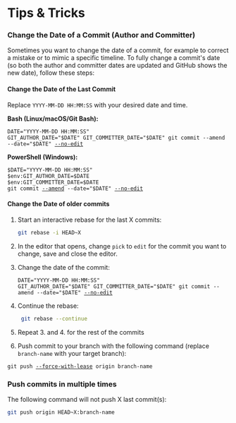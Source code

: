 # Tips & Tricks

### Change the Date of a Commit (Author and Committer)

Sometimes you want to change the date of a commit, for example to correct a mistake or to mimic a specific timeline. To fully change a commit's date (so both the author and committer dates are updated and GitHub shows the new date), follow these steps:

#### Change the Date of the Last Commit

Replace `YYYY-MM-DD HH:MM:SS` with your desired date and time.

**Bash (Linux/macOS/Git Bash):**

<pre class="language-bash"><code class="lang-bash">DATE="YYYY-MM-DD HH:MM:SS"
GIT_AUTHOR_DATE="$DATE" GIT_COMMITTER_DATE="$DATE" git commit --amend --date="$DATE" <a data-footnote-ref href="#user-content-fn-1">--no-edit</a>
</code></pre>

**PowerShell (Windows):**

<pre class="language-powershell"><code class="lang-powershell">$DATE="YYYY-MM-DD HH:MM:SS"
$env:GIT_AUTHOR_DATE=$DATE
$env:GIT_COMMITTER_DATE=$DATE
git commit <a data-footnote-ref href="#user-content-fn-2">--amend</a> --date="$DATE" <a data-footnote-ref href="#user-content-fn-3">--no-edit</a>
</code></pre>

#### Change the Date of older commits

1.  Start an interactive rebase for the last X commits:

    ```bash
    git rebase -i HEAD~X
    ```
2. In the editor that opens, change `pick` to `edit` for the commit you want to change, save and close the editor.
3.  Change the date of the commit:

    <pre class="language-bash"><code class="lang-bash">DATE="YYYY-MM-DD HH:MM:SS"
    GIT_AUTHOR_DATE="$DATE" GIT_COMMITTER_DATE="$DATE" git commit --amend --date="$DATE" <a data-footnote-ref href="#user-content-fn-3">--no-edit</a>
    </code></pre>
4.  Continue the rebase:

    ```bash
     git rebase --continue
    ```
5. Repeat 3. and 4. for the rest of the commits
6. Push commit to your branch with the following command (replace `branch-name` with your target branch):

<pre class="language-bash"><code class="lang-bash">git push <a data-footnote-ref href="#user-content-fn-4">--force-with-lease</a> origin branch-name
</code></pre>

### Push commits in multiple times

The following command will not push X last commit(s):

```bash
git push origin HEAD~X:branch-name 
```

[^1]: `--no-edit` is useful when you want to amend a commit **without changing its commit message**.

[^2]: `--amend` is used to replace a commit

[^3]: `--no-edit` is useful when you want to amend a commit **without changing its commit message**.

[^4]: Use `--force-with-lease` instead of `-f` (--force) to avoid overwriting others' work by accident
